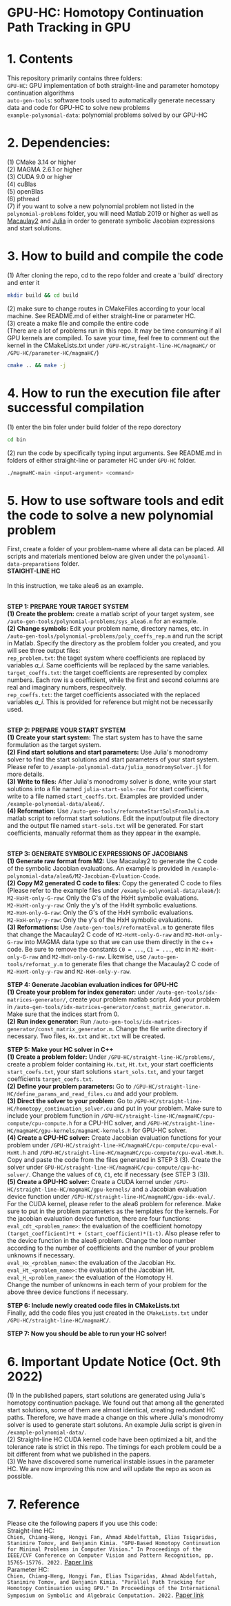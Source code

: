 # GPU-HC: Homotopy Continuation Path Tracking in GPU

# 1. Contents
This repository primarily contains three folders: <br />
``GPU-HC``: GPU implementation of both straight-line and parameter homotopy continuation algorithms <br />
``auto-gen-tools``: software tools used to automatically generate necessary data and code for GPU-HC to solve new problems <br />
``example-polynomial-data``: polynomial problems solved by our GPU-HC <br />

# 2. Dependencies:
(1) CMake 3.14 or higher <br />
(2) MAGMA 2.6.1 or higher <br />
(3) CUDA 9.0 or higher <br />
(4) cuBlas <br />
(5) openBlas <br />
(6) pthread <br />
(7) if you want to solve a new polynomial problem not listed in the ``polynomial-problems`` folder, you will need Matlab 2019 or higher as well as [Macaulay2](http://www2.macaulay2.com/Macaulay2/Downloads/) and [Julia](https://julialang.org/downloads/) in order to generate symbolic Jacobian expressions and start solutions.


# 3. How to build and compile the code
(1) After cloning the repo, cd to the repo folder and create a 'build' directory and enter it
```bash
mkdir build && cd build
```
(2) make sure to change routes in CMakeFiles according to your local machine. See README.md of either straight-line or parameter HC. <br />
(3) create a make file and compile the entire code <br />
(There are a lot of problems run in this repo. It may be time consuming if all GPU kernels are compiled. To save your time, feel free to comment out the kernel in the CMakeLists.txt under ``/GPU-HC/straight-line-HC/magmaHC/`` or ``/GPU-HC/parameter-HC/magmaHC/``)
```bash
cmake .. && make -j
```


# 4. How to run the execution file after successful compilation
(1) enter the bin foler under build folder of the repo dorectory
```bash
cd bin
```
(2) run the code by specifically typing input arguments. See README.md in folders of either straight-line or parameter HC under ``GPU-HC`` folder.
```bash
./magmaHC-main <input-argument> <command>
```

# 5. How to use software tools and edit the code to solve a new polynomial problem
First, create a folder of your problem-name where all data can be placed. All scripts and materials mentioned below are given under the ``polynoamil-data-preparations`` folder. <br />
**STAIGHT-LINE HC** <br /> <br />
In this instruction, we take alea6 as an example. <br /><br />

**STEP 1: PREPARE YOUR TARGET SYSTEM**<br />
**(1) Create the problem:** create a matlab script of your target system, see ``/auto-gen-tools/polynomial-problems/sys_alea6.m`` for an example. <br />
**(2) Change symbols:** Edit your problem name, directory names, etc. in ``/auto-gen-tools/polynomial-problems/poly_coeffs_rep.m`` and run the script in Matlab. Specify the directory as the problem folder you created, and you will see three output files: <br />
``rep_problem.txt``: the taget system where coefficients are replaced by variables *a_i*. Same coefficients will be replaced by the same variables. <br />
``target_coeffs.txt``: the target coefficients are represented by complex numbers. Each row is a coefficient, while the first and second columns are real and imaginary numbers, respecitvely. <br />
``rep_coeffs.txt``: the target coefficients associated with the replaced variables *a_i*. This is provided for reference but might not be necessarily used. <br /><br />

**STEP 2: PREPARE YOUR START SYSTEM**<br />
**(1) Create your start system:** The start system has to have the same formulation as the target system. <br />
**(2) Find start solutions and start parameters:** Use Julia's monodromy solver to find the start solutions and start parameters of your start system. Please refer to ``/example-polynomial-data/julia_monodromySolver.jl`` for more details. <br />
**(3) Write to files:** After Julia's monodromy solver is done, write your start solutions into a file named ``julia-start-sols-raw``. For start coefficients, write to a file named ``start_coeffs.txt``. Examples are provided under ``/example-polynomial-data/alea6/``. <br />
**(4) Reformation:** Use ``/auto-gen-tools/reformateStartSolsFromJulia.m`` matlab script to reformat start solutions. Edit the input/output file directory and the output file named ``start-sols.txt`` will be generated. For start coefficients, manually reformat them as they appear in the example. <br /><br />

**STEP 3: GENERATE SYMBOLIC EXPRESSIONS OF JACOBIANS**<br />
**(1) Generate raw format from M2:** Use Macaulay2 to generate the C code of the symbolic Jacobian evaluations. An example is provided in ``/example-polynomial-data/alea6/M2-Jacobian-Evluation-Ccode``. <br />
**(2) Copy M2 generated C code to files:** Copy the generated C code to files (Please refer to the example files under ``/example-polynomial-data/alea6/``): <br /> 
``M2-HxHt-only-G-raw``: Only the G's of the HxHt symbolic evaluations. <br />
``M2-HxHt-only-y-raw``: Only the y's of the HxHt symbolic evaluations. <br />
``M2-HxH-only-G-raw``: Only the G's of the HxH symbolic evaluations. <br />
``M2-HxH-only-y-raw``: Only the y's of the HxH symbolic evaluations. <br />
**(3) Reformations:** Use ``/auto-gen-tools/reformatEval.m`` to generate files that change the Macaulay2 C code of ``M2-HxHt-only-G-raw`` and ``M2-HxH-only-G-raw`` into MAGMA data type so that we can use them directly in the c++ code. Be sure to remove the constants ``C0 = ...``, ``C1 = ...``, etc in ``M2-HxHt-only-G-raw`` and ``M2-HxH-only-G-raw``. Likewise, use ``/auto-gen-tools/reformat_y.m`` to generate files that change the Macaulay2 C code of ``M2-HxHt-only-y-raw`` and ``M2-HxH-only-y-raw``. <br />

**STEP 4: Generate Jacobian evaluation indices for GPU-HC**<br />
**(1) Create your problem for index generator:** under ``/auto-gen-tools/idx-matrices-generator/``, create your problem matlab script. Add your problem in ``/auto-gen-tools/idx-matrices-generator/const_matrix_generator.m``. Make sure that the indices start from 0. <br />
**(2) Run index generator:** Run ``/auto-gen-tools/idx-matrices-generator/const_matrix_generator.m``. Change the file write directory if necessary. Two files, ``Hx.txt`` and ``Ht.txt`` will be created. <br />

**STEP 5: Make your HC solver in C++** <br />
**(1) Create a problem folder:** Under ``/GPU-HC/straight-line-HC/problems/``, create a problem folder containing ``Hx.txt``, ``Ht.txt``, your start coefficients ``start_coefs.txt``, your start solutions ``start_sols.txt``, and your target coefficients ``target_coefs.txt``. <br />
**(2) Define your problem parameters:** Go to ``/GPU-HC/straight-line-HC/define_params_and_read_files.cu`` and add your problem. <br />
**(3) Direct the solver to your problem:** Go to ``/GPU-HC/straight-line-HC/homotopy_continuation_solver.cu`` and put in your problem. Make sure to include your problem function in ``/GPU-HC/straight-line-HC/magmaHC/cpu-compute/cpu-compute.h`` for a CPU-HC solver, and ``/GPU-HC/straight-line-HC/magmaHC/gpu-kernels/magmaHC-kernels.h`` for GPU-HC solver. <br />
**(4) Create a CPU-HC solver:** Create Jacobian evaluation functions for your problem under ``/GPU-HC/straight-line-HC/magmaHC/cpu-compute/cpu-eval-HxHt.h`` and ``/GPU-HC/straight-line-HC/magmaHC/cpu-compute/cpu-eval-HxH.h``. Copy and paste the code from the files generated in STEP 3 (3). Create the solver under ``GPU-HC/straight-line-HC/magmaHC/cpu-compute/cpu-hc-solver/``. Change the values of ``C0``, ``C1``, etc if necessary (see STEP 3 (3)). <br />
**(5) Create a GPU-HC solver:** Create a CUDA kernel under ``/GPU-HC/straight-line-HC/magmaHC/gpu-kernels/`` and a Jacobian evaluation device function under ``/GPU-HC/straight-line-HC/magmaHC/gpu-idx-eval/``. <br /> For the CUDA kernel, please refer to the alea6 problem for reference. Make sure to put in the problem parameters as the templates for the kernels. For the jacobian evaluation device function, there are four functions: <br />
``eval_cdt_<problem_name>``: the evaluation of the coefficient homotopy ``(target_coefficient)*t + (start_coefficient)*(1-t)``. Also please refer to the device function in the alea6 problem. Change the loop number according to the number of coefficients and the number of your problem unknowns if necessary. <br />
``eval_Hx_<problem_name>``: the evaluation of the Jacobian Hx. <br />
``eval_Ht_<problem_name>``: the evaluation of the Jacobian Ht. <br />
``eval_H_<problem_name>``: the evaluation of the Homotopy H. <br />
Change the number of unknowns in each term of your problem for the above three device functions if necessary. <br />

**STEP 6: Include newly created code files in CMakeLists.txt** <br />
Finally, add the code files you just created in the ``CMakeLists.txt`` under ``/GPU-HC/straight-line-HC/magmaHC/``. <br />

**STEP 7: Now you should be able to run your HC solver!** <br />

# 6. Important Update Notice (Oct. 9th 2022)
(1) In the published papers, start solutions are generated using Julia's homotopy continuation package. We found out that among all the generated start solutions, some of them are almost identical, creating redundant HC paths. Therefore, we have made a change on this where Julia's monodromy solver is used to generate start solutons. An example Julia script is given in ``/example-polynomial-data/``. <br />
(2) Straight-line HC CUDA kernel code have been optimized a bit, and the tolerance rate is strict in this repo. The timings for each problem could be a bit different from what we published in the papers. <br />
(3) We have discovered some numerical instable issues in the parameter HC. We are now improving this now and will update the repo as soon as possible. <br />

# 7. Reference
Please cite the following papers if you use this code: <br />
Straight-line HC: <br />
``Chien, Chiang-Heng, Hongyi Fan, Ahmad Abdelfattah, Elias Tsigaridas, Stanimire Tomov, and Benjamin Kimia. "GPU-Based Homotopy Continuation for Minimal Problems in Computer Vision." In Proceedings of the IEEE/CVF Conference on Computer Vision and Pattern Recognition, pp. 15765-15776. 2022.`` [Paper link](https://openaccess.thecvf.com/content/CVPR2022/html/Chien_GPU-Based_Homotopy_Continuation_for_Minimal_Problems_in_Computer_Vision_CVPR_2022_paper.html) <br />
Parameter HC: <br />
``Chien, Chiang-Heng, Hongyi Fan, Elias Tsigaridas, Ahmad Abdelfattah, Stanimire Tomov, and Benjamin Kimia. "Parallel Path Tracking for Homotopy Continuation using GPU." In Proceedings of the International Symposium on Symbolic and Algebraic Computation. 2022.`` [Paper link](https://par.nsf.gov/biblio/10333125)

